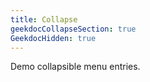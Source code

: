 ```yaml
---
title: Collapse
geekdocCollapseSection: true
GeekdocHidden: true
---
```


Demo collapsible menu entries.
